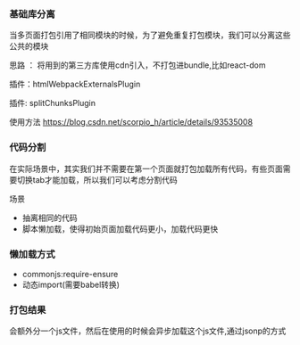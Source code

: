 ### 基础库分离
当多页面打包引用了相同模块的时候，为了避免重复打包模块，我们可以分离这些公共的模块

思路 ： 将用到的第三方库使用cdn引入，不打包进bundle,比如react-dom

插件：htmlWebpackExternalsPlugin

插件: splitChunksPlugin

使用方法 https://blog.csdn.net/scorpio_h/article/details/93535008

### 代码分割
在实际场景中，其实我们并不需要在第一个页面就打包加载所有代码，有些页面需要切换tab才能加载，所以我们可以考虑分割代码

场景
- 抽离相同的代码
- 脚本懒加载，使得初始页面加载代码更小，加载代码更快

### 懒加载方式
- commonjs:require-ensure
- 动态import(需要babel转换)

### 打包结果
会额外分一个js文件，然后在使用的时候会异步加载这个js文件,通过jsonp的方式